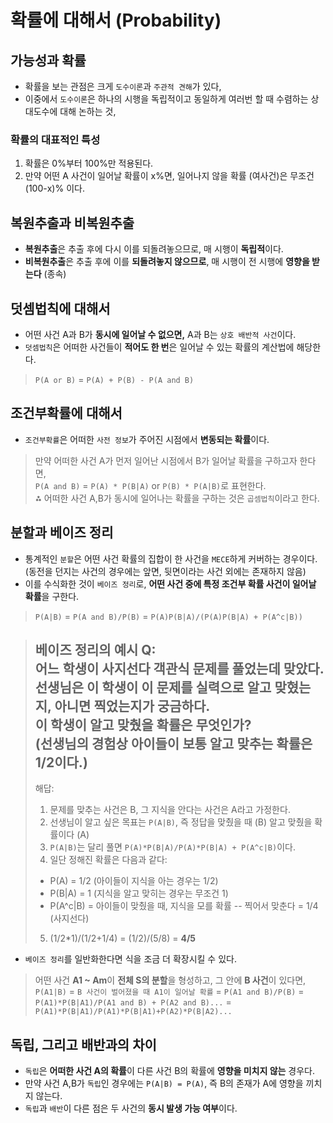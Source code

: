 # 확률에 대해서 (Probability)

## 가능성과 확률
* 확률을 보는 관점은 크게 `도수이론`과 `주관적 견해`가 있다,
* 이중에서 `도수이론`은 하나의 시행을 독립적이고 동일하게 여러번 할 때 수렴하는 상대도수에 대해 논하는 것,

### 확률의 대표적인 특성
1) 확률은 0%부터 100%만 적용된다.
2) 만약 어떤 A 사건이 일어날 확률이 x%면, 일어나지 않을 확률 (여사건)은 무조건 (100-x)% 이다.

## 복원추출과 비복원추출
* **복원추출**은 추출 후에 다시 이를 되돌려놓으므로, 매 시행이 **독립적**이다.
* **비복원추출**은 추출 후에 이를 **되돌려놓지 않으므로**, 매 시행이 전 시행에 **영향을 받는다** (종속)

## 덧셈법칙에 대해서
* 어떤 사건 A과 B가 **동시에 일어날 수 없으면,** A과 B는 `상호 배반적 사건`이다.
* `덧셈법칙`은 어떠한 사건들이 **적어도 한 번**은 일어날 수 있는 확률의 계산법에 해당한다.
> `P(A or B)` = `P(A) + P(B) - P(A and B)`

## 조건부확률에 대해서
* `조건부확률`은 어떠한 `사전 정보`가 주어진 시점에서 **변동되는 확률**이다.
> 만약 어떠한 사건 A가 먼저 일어난 시점에서 B가 일어날 확률을 구하고자 한다면,    
> `P(A and B)` = `P(A) * P(B|A)` or `P(B) * P(A|B)`로 표현한다.    
> ⁂ 어떠한 사건 A,B가 동시에 일어나는 확률을 구하는 것은 `곱셈법칙`이라고 한다.

## 분할과 베이즈 정리
* 통계적인 `분할`은 어떤 사건 확률의 집합이 한 사건을 `MECE`하게 커버하는 경우이다.    
  (동전을 던지는 사건의 경우에는 앞면, 뒷면이라는 사건 외에는 존재하지 않음)
* 이를 수식화한 것이 `베이즈 정리`로, **어떤 사건 중에 특정 조건부 확률 사건이 일어날 확률**을 구한다.
> `P(A|B)` = `P(A and B)/P(B)` = `P(A)P(B|A)/(P(A)P(B|A) + P(A^c|B))`

> 베이즈 정리의 예시 Q:    
> 어느 학생이 **사지선다** 객관식 문제를 풀었는데 **맞았다**.    
> 선생님은 이 학생이 **이 문제를 실력**으로 알고 맞혔는지, 아니면 **찍었는지**가 궁금하다.    
> 이 학생이 **알고 맞췄을 확률**은 무엇인가?    
> (선생님의 경험상 아이들이 보통 알고 맞추는 확률은 1/2이다.)    
> ----------    
> 해답:    
> 1. 문제를 맞추는 사건은 B, 그 지식을 안다는 사건은 A라고 가정한다.
> 2. 선생님이 알고 싶은 목표는 `P(A|B)`, 즉 정답을 맞췄을 때 (B) 알고 맞췄을 확률이다 (A)
> 3. `P(A|B)`는 달리 풀면 `P(A)*P(B|A)/P(A)*P(B|A) + P(A^c|B)`이다.
> 4. 일단 정해진 확률은 다음과 같다:
>   * P(A) = 1/2 (아이들이 지식을 아는 경우는 1/2)
>   * P(B|A) = 1 (지식을 알고 맞히는 경우는 무조건 1)
>   * P(A^c|B) = 아이들이 맞췄을 때, 지식을 모를 확률 -- 찍어서 맞춘다 = 1/4 (사지선다)
> 5. (1/2*1)/(1/2+1/4) = (1/2)/(5/8) = **4/5**

* `베이즈 정리`를 일반화한다면 식을 조금 더 확장시킬 수 있다.
> 어떤 사건 **A1 ~ Am**이 **전체 S의 분할**을 형성하고, 그 안에 **B 사건**이 있다면,    
> `P(A1|B)` = `B 사건이 벌어졌을 때 A1이 일어날 확률` = `P(A1 and B)/P(B)` = `P(A1)*P(B|A1)/P(A1 and B) + P(A2 and B)...` = `P(A1)*P(B|A1)/P(A1)*P(B|A1)+P(A2)*P(B|A2)...`

## 독립, 그리고 배반과의 차이
* `독립`은 **어떠한 사건 A의 확률**이 다른 사건 B의 확률에 **영향을 미치지 않는** 경우다.
* 만약 사건 A,B가 `독립`인 경우에는 `P(A|B) = P(A)`, 즉 B의 존재가 A에 영향을 끼치지 않는다.
* `독립`과 `배반`이 다른 점은 두 사건의 **동시 발생 가능 여부**이다.
